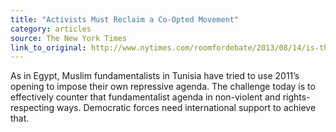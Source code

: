 ```yaml
---
title: "Activists Must Reclaim a Co-Opted Movement"
category: articles
source: The New York Times
link_to_original: http://www.nytimes.com/roomfordebate/2013/08/14/is-this-the-end-of-the-arab-spring/democracy-activists-must-reclaim-a-co-opted-movement
---
```

As in Egypt, Muslim fundamentalists in Tunisia have tried to use 2011’s opening to impose their own repressive agenda. The challenge today is to effectively counter that fundamentalist agenda in non-violent and rights-respecting ways. Democratic forces need international support to achieve that.
